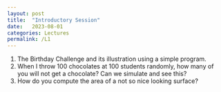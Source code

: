 ```yaml
---
layout: post
title:  "Introductory Session"
date:   2023-08-01
categories: Lectures
permalink: /L1
---
```


1. The Birthday Challenge and its illustration using a simple program.
2. When I throw 100 chocolates at 100 students randomly, how many of you will not get a chocolate? Can we simulate and see this?
3. How do you compute the area of a not so nice looking surface?


